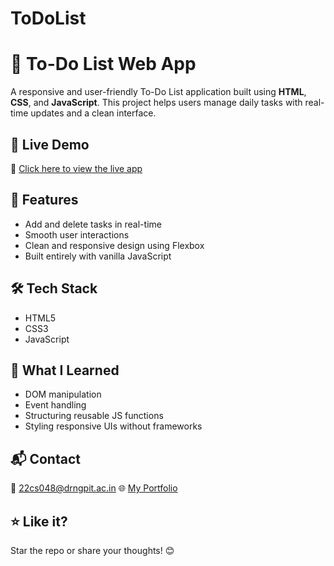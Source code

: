# ToDoList
# 📝 To-Do List Web App

A responsive and user-friendly To-Do List application built using **HTML**, **CSS**, and **JavaScript**. This project helps users manage daily tasks with real-time updates and a clean interface.

## 🚀 Live Demo  
🔗 [Click here to view the live app](https://kirthilakshkarthivelu.neocities.org/ToDOList)

## 🔧 Features
- Add and delete tasks in real-time  
- Smooth user interactions  
- Clean and responsive design using Flexbox  
- Built entirely with vanilla JavaScript

## 🛠️ Tech Stack
- HTML5  
- CSS3  
- JavaScript 

## 🎯 What I Learned
- DOM manipulation  
- Event handling  
- Structuring reusable JS functions  
- Styling responsive UIs without frameworks

## 📬 Contact
📧 22cs048@drngpit.ac.in
🌐 [My Portfolio](https://kirthilakshkarthivelu.neocities.org/PORTFOLIO)

## ⭐ Like it?
Star the repo or share your thoughts! 😊
